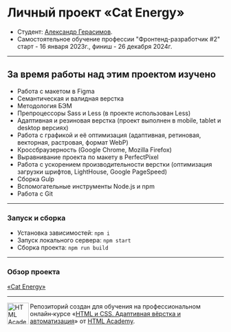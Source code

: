 # Личный проект «Cat Energy»

* Студент: [Александр Герасимов](https://htmlacademy.ru/profile/alexandr-gerasimau).
* Самостоятельное обучение профессии "Фронтенд-разработчик #2" старт - 16 января 2023г., финиш - 26 декабря 2024г.

---

## За время работы над этим проектом изучено
<ul>
  <li>Работа с макетом в Figma</li>
  <li>Семантическая и валидная верстка</li>
  <li>Методология БЭМ</li>
  <li>Препроцессоры Sass и Less (в проекте использован Less)</li>
  <li>Адаптивная и резиновая верстка (проект выполнен в mobile, tablet и desktop версиях)</li>
  <li>Работа с графикой и её оптимизация (адаптивная, ретиновая, векторная, растровая, формат WebP)</li>
  <li>Кроссбраузерность (Google Chrome, Mozilla Firefox)</li>
  <li>Выравнивание проекта по макету в PerfectPixel</li>
  <li>Работа с ускорением производительности верстки (оптимизация загрузки шрифтов, LightHouse, Google PageSpeed)</li>
  <li>Сборка Gulp</li>
  <li>Вспомогательные инструменты Node.js и npm</li>
  <li>Работа с Git</li>
</ul>

---

### Запуск и сборка
<ul>
  <li>Установка зависимостей: <code>npm i</code></li>
  <li>Запуск локального сервера: <code>npm start</code></li>
  <li>Сборка проекта: <code>npm run build</code></li>
</ul>

---

### Обзор проекта
<a href="https://rockybalboa21.github.io/Cat_Energy_html2/" target="_blank">«Cat Energy»</a>

---

<a href="https://htmlacademy.ru/intensive/adaptive"><img align="left" width="50" height="50" alt="HTML Academy" src="https://up.htmlacademy.ru/static/img/intensive/adaptive/logo-for-github-2.png"></a>

Репозиторий создан для обучения на профессиональном онлайн‑курсе «[HTML и CSS. Адаптивная вёрстка и автоматизация](https://htmlacademy.ru/intensive/adaptive)» от [HTML Academy](https://htmlacademy.ru).

[check-image]: https://github.com/htmlacademy-adaptive/{{userId}}-{{projectName}}/workflows/Project%20check/badge.svg?branch=master
[check-url]: https://github.com/htmlacademy-adaptive/{{userId}}-{{projectName}}/actions
